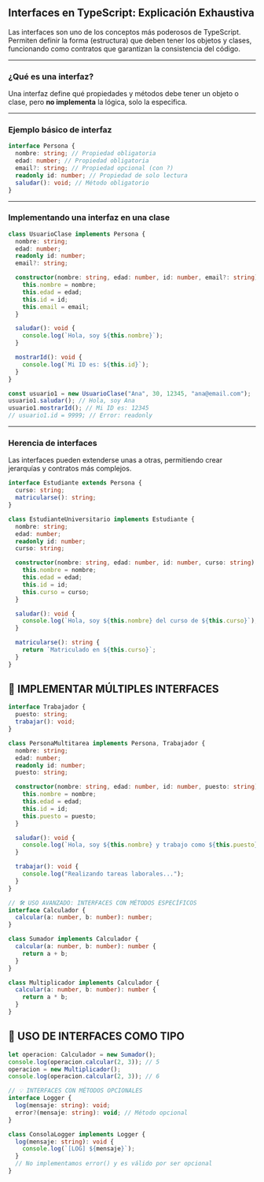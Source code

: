 ## Interfaces en TypeScript: Explicación Exhaustiva

Las interfaces son uno de los conceptos más poderosos de TypeScript. Permiten definir la forma (estructura) que deben tener los objetos y clases, funcionando como contratos que garantizan la consistencia del código.

---

### ¿Qué es una interfaz?

Una interfaz define qué propiedades y métodos debe tener un objeto o clase, pero **no implementa** la lógica, solo la especifica.

---

### Ejemplo básico de interfaz

```ts
interface Persona {
  nombre: string; // Propiedad obligatoria
  edad: number; // Propiedad obligatoria
  email?: string; // Propiedad opcional (con ?)
  readonly id: number; // Propiedad de solo lectura
  saludar(): void; // Método obligatorio
}
```

---

### Implementando una interfaz en una clase

```ts
class UsuarioClase implements Persona {
  nombre: string;
  edad: number;
  readonly id: number;
  email?: string;

  constructor(nombre: string, edad: number, id: number, email?: string) {
    this.nombre = nombre;
    this.edad = edad;
    this.id = id;
    this.email = email;
  }

  saludar(): void {
    console.log(`Hola, soy ${this.nombre}`);
  }

  mostrarId(): void {
    console.log(`Mi ID es: ${this.id}`);
  }
}

const usuario1 = new UsuarioClase("Ana", 30, 12345, "ana@email.com");
usuario1.saludar(); // Hola, soy Ana
usuario1.mostrarId(); // Mi ID es: 12345
// usuario1.id = 9999; // Error: readonly
```

---

### Herencia de interfaces

Las interfaces pueden extenderse unas a otras, permitiendo crear jerarquías y contratos más complejos.

```ts
interface Estudiante extends Persona {
  curso: string;
  matricularse(): string;
}

class EstudianteUniversitario implements Estudiante {
  nombre: string;
  edad: number;
  readonly id: number;
  curso: string;

  constructor(nombre: string, edad: number, id: number, curso: string) {
    this.nombre = nombre;
    this.edad = edad;
    this.id = id;
    this.curso = curso;
  }

  saludar(): void {
    console.log(`Hola, soy ${this.nombre} del curso de ${this.curso}`);
  }

  matricularse(): string {
    return `Matriculado en ${this.curso}`;
  }
}
```

## 🧩 IMPLEMENTAR MÚLTIPLES INTERFACES

```ts
interface Trabajador {
  puesto: string;
  trabajar(): void;
}

class PersonaMultitarea implements Persona, Trabajador {
  nombre: string;
  edad: number;
  readonly id: number;
  puesto: string;

  constructor(nombre: string, edad: number, id: number, puesto: string) {
    this.nombre = nombre;
    this.edad = edad;
    this.id = id;
    this.puesto = puesto;
  }

  saludar(): void {
    console.log(`Hola, soy ${this.nombre} y trabajo como ${this.puesto}`);
  }

  trabajar(): void {
    console.log("Realizando tareas laborales...");
  }
}

// 🛠️ USO AVANZADO: INTERFACES CON MÉTODOS ESPECÍFICOS
interface Calculador {
  calcular(a: number, b: number): number;
}

class Sumador implements Calculador {
  calcular(a: number, b: number): number {
    return a + b;
  }
}

class Multiplicador implements Calculador {
  calcular(a: number, b: number): number {
    return a * b;
  }
}
```

## 📌 USO DE INTERFACES COMO TIPO

```ts
let operacion: Calculador = new Sumador();
console.log(operacion.calcular(2, 3)); // 5
operacion = new Multiplicador();
console.log(operacion.calcular(2, 3)); // 6

// 💡 INTERFACES CON MÉTODOS OPCIONALES
interface Logger {
  log(mensaje: string): void;
  error?(mensaje: string): void; // Método opcional
}

class ConsolaLogger implements Logger {
  log(mensaje: string): void {
    console.log(`[LOG] ${mensaje}`);
  }
  // No implementamos error() y es válido por ser opcional
}
```
